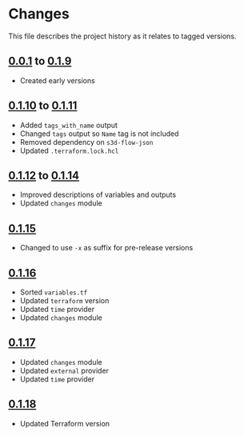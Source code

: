 # Changes
This file describes the project history as it relates to tagged versions.

## [0.0.1](.) to [0.1.9](.)
- Created early versions

## [0.1.10](.) to [0.1.11](.)
- Added `tags_with_name` output
- Changed `tags` output so `Name` tag is not included
- Removed dependency on `s3d-flow-json`
- Updated `.terraform.lock.hcl`

## [0.1.12](.) to [0.1.14](.)
- Improved descriptions of variables and outputs
- Updated `changes` module

## [0.1.15](.)
- Changed to use `-x` as suffix for pre-release versions

## [0.1.16](.)
- Sorted `variables.tf`
- Updated `terraform` version
- Updated `time` provider
- Updated `changes` module

## [0.1.17](.)
- Updated `changes` module
- Updated `external` provider
- Updated `time` provider

## [0.1.18](.)
- Updated Terraform version
